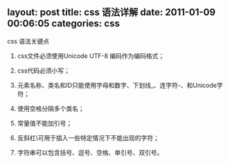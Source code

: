 layout: post
title: css 语法详解
date: 2011-01-09 00:06:05
categories: css
---

css 语法关键点

<!-- more -->

1. css文件必须使用Unicode UTF-8 编码作为编码格式；

2. css代码必须小写；

3. 元素名称、类名和ID只能使用字母和数字、下划线_、连字符-、和Unicode字符；

4. 使用空格分隔多个类名；

5. 常量值不能加引号；

6. 反斜杠\可用于插入一些特定情况下不能出现的字符；

7. 字符串可以包含括号、逗号、空格、单引号、双引号。
